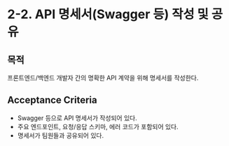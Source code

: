 # 2-2. API 명세서(Swagger 등) 작성 및 공유

## 목적
프론트엔드/백엔드 개발자 간의 명확한 API 계약을 위해 명세서를 작성한다.

## Acceptance Criteria
- Swagger 등으로 API 명세서가 작성되어 있다.
- 주요 엔드포인트, 요청/응답 스키마, 에러 코드가 포함되어 있다.
- 명세서가 팀원들과 공유되어 있다.
